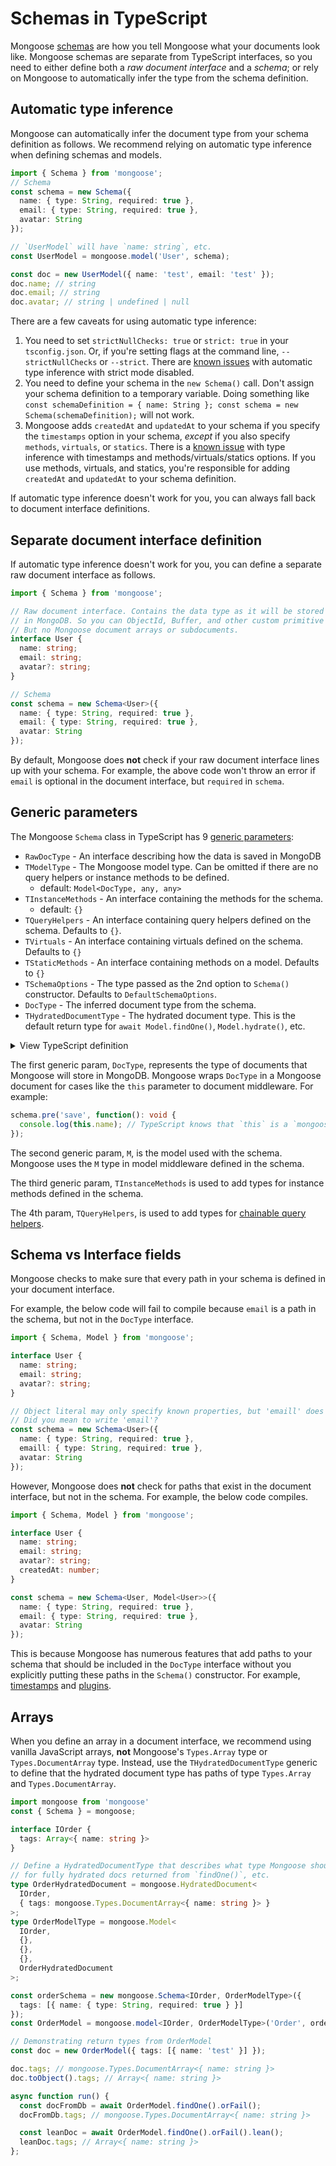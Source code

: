 # Schemas in TypeScript

Mongoose [schemas](../guide.html) are how you tell Mongoose what your documents look like.
Mongoose schemas are separate from TypeScript interfaces, so you need to either define both a *raw document interface* and a *schema*; or rely on Mongoose to automatically infer the type from the schema definition.

## Automatic type inference

Mongoose can automatically infer the document type from your schema definition as follows.
We recommend relying on automatic type inference when defining schemas and models.

```typescript
import { Schema } from 'mongoose';
// Schema
const schema = new Schema({
  name: { type: String, required: true },
  email: { type: String, required: true },
  avatar: String
});

// `UserModel` will have `name: string`, etc.
const UserModel = mongoose.model('User', schema);

const doc = new UserModel({ name: 'test', email: 'test' });
doc.name; // string
doc.email; // string
doc.avatar; // string | undefined | null
```

There are a few caveats for using automatic type inference:

1. You need to set `strictNullChecks: true` or `strict: true` in your `tsconfig.json`. Or, if you're setting flags at the command line, `--strictNullChecks` or `--strict`. There are [known issues](https://github.com/Automattic/mongoose/issues/12420) with automatic type inference with strict mode disabled.
2. You need to define your schema in the `new Schema()` call. Don't assign your schema definition to a temporary variable. Doing something like `const schemaDefinition = { name: String }; const schema = new Schema(schemaDefinition);` will not work.
3. Mongoose adds `createdAt` and `updatedAt` to your schema if you specify the `timestamps` option in your schema, *except* if you also specify `methods`, `virtuals`, or `statics`. There is a [known issue](https://github.com/Automattic/mongoose/issues/12807) with type inference with timestamps and methods/virtuals/statics options. If you use methods, virtuals, and statics, you're responsible for adding `createdAt` and `updatedAt` to your schema definition.

If automatic type inference doesn't work for you, you can always fall back to document interface definitions.

## Separate document interface definition

If automatic type inference doesn't work for you, you can define a separate raw document interface as follows.

```typescript
import { Schema } from 'mongoose';

// Raw document interface. Contains the data type as it will be stored
// in MongoDB. So you can ObjectId, Buffer, and other custom primitive data types.
// But no Mongoose document arrays or subdocuments.
interface User {
  name: string;
  email: string;
  avatar?: string;
}

// Schema
const schema = new Schema<User>({
  name: { type: String, required: true },
  email: { type: String, required: true },
  avatar: String
});
```

By default, Mongoose does **not** check if your raw document interface lines up with your schema.
For example, the above code won't throw an error if `email` is optional in the document interface, but `required` in `schema`.

## Generic parameters

The Mongoose `Schema` class in TypeScript has 9 [generic parameters](https://www.typescriptlang.org/docs/handbook/2/generics.html):

* `RawDocType` - An interface describing how the data is saved in MongoDB
* `TModelType` - The Mongoose model type. Can be omitted if there are no query helpers or instance methods to be defined.
  * default: `Model<DocType, any, any>`
* `TInstanceMethods` - An interface containing the methods for the schema.
  * default: `{}`
* `TQueryHelpers` - An interface containing query helpers defined on the schema. Defaults to `{}`.
* `TVirtuals` - An interface containing virtuals defined on the schema. Defaults to `{}`
* `TStaticMethods` - An interface containing methods on a model. Defaults to `{}`
* `TSchemaOptions` - The type passed as the 2nd option to `Schema()` constructor. Defaults to `DefaultSchemaOptions`.
* `DocType` - The inferred document type from the schema.
* `THydratedDocumentType` - The hydrated document type. This is the default return type for `await Model.findOne()`, `Model.hydrate()`, etc.

<details>
  <summary>View TypeScript definition</summary>

  ```typescript
  export class Schema<
    RawDocType = any,
    TModelType = Model<RawDocType, any, any, any>,
    TInstanceMethods = {},
    TQueryHelpers = {},
    TVirtuals = {},
    TStaticMethods = {},
    TSchemaOptions = DefaultSchemaOptions,
    DocType = ...,
    THydratedDocumentType = HydratedDocument<FlatRecord<DocType>, TVirtuals & TInstanceMethods>
  >
    extends events.EventEmitter {
    // ...
  }
  ```
  
</details>

The first generic param, `DocType`, represents the type of documents that Mongoose will store in MongoDB.
Mongoose wraps `DocType` in a Mongoose document for cases like the `this` parameter to document middleware.
For example:

```typescript
schema.pre('save', function(): void {
  console.log(this.name); // TypeScript knows that `this` is a `mongoose.Document & User` by default
});
```

The second generic param, `M`, is the model used with the schema. Mongoose uses the `M` type in model middleware defined in the schema.

The third generic param, `TInstanceMethods` is used to add types for instance methods defined in the schema.

The 4th param, `TQueryHelpers`, is used to add types for [chainable query helpers](query-helpers.html).

## Schema vs Interface fields

Mongoose checks to make sure that every path in your schema is defined in your document interface.

For example, the below code will fail to compile because `email` is a path in the schema, but not in the `DocType` interface.

```typescript
import { Schema, Model } from 'mongoose';

interface User {
  name: string;
  email: string;
  avatar?: string;
}

// Object literal may only specify known properties, but 'emaill' does not exist in type ...
// Did you mean to write 'email'?
const schema = new Schema<User>({
  name: { type: String, required: true },
  emaill: { type: String, required: true },
  avatar: String
});
```

However, Mongoose does **not** check for paths that exist in the document interface, but not in the schema.
For example, the below code compiles.

```typescript
import { Schema, Model } from 'mongoose';

interface User {
  name: string;
  email: string;
  avatar?: string;
  createdAt: number;
}

const schema = new Schema<User, Model<User>>({
  name: { type: String, required: true },
  email: { type: String, required: true },
  avatar: String
});
```

This is because Mongoose has numerous features that add paths to your schema that should be included in the `DocType` interface without you explicitly putting these paths in the `Schema()` constructor. For example, [timestamps](https://masteringjs.io/tutorials/mongoose/timestamps) and [plugins](../plugins.html).

## Arrays

When you define an array in a document interface, we recommend using vanilla JavaScript arrays, **not** Mongoose's `Types.Array` type or `Types.DocumentArray` type.
Instead, use the `THydratedDocumentType` generic to define that the hydrated document type has paths of type `Types.Array` and `Types.DocumentArray`.

```typescript
import mongoose from 'mongoose'
const { Schema } = mongoose;

interface IOrder {
  tags: Array<{ name: string }>
}

// Define a HydratedDocumentType that describes what type Mongoose should use
// for fully hydrated docs returned from `findOne()`, etc.
type OrderHydratedDocument = mongoose.HydratedDocument<
  IOrder,
  { tags: mongoose.Types.DocumentArray<{ name: string }> }
>;
type OrderModelType = mongoose.Model<
  IOrder,
  {},
  {},
  {},
  OrderHydratedDocument
>;

const orderSchema = new mongoose.Schema<IOrder, OrderModelType>({
  tags: [{ name: { type: String, required: true } }]
});
const OrderModel = mongoose.model<IOrder, OrderModelType>('Order', orderSchema);

// Demonstrating return types from OrderModel
const doc = new OrderModel({ tags: [{ name: 'test' }] });

doc.tags; // mongoose.Types.DocumentArray<{ name: string }>
doc.toObject().tags; // Array<{ name: string }>

async function run() {
  const docFromDb = await OrderModel.findOne().orFail();
  docFromDb.tags; // mongoose.Types.DocumentArray<{ name: string }>

  const leanDoc = await OrderModel.findOne().orFail().lean();
  leanDoc.tags; // Array<{ name: string }>
};
```
